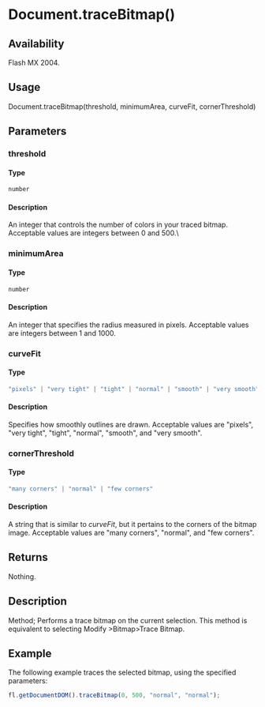 # Document.traceBitmap()

## Availability

Flash MX 2004.

## Usage

Document.traceBitmap(threshold, minimumArea, curveFit, cornerThreshold)

## Parameters

### **threshold**

#### Type

```typescript
number
```

#### Description

An integer that controls the number of colors in your traced bitmap. Acceptable values are integers between 0 and 500.\

### **minimumArea**

#### Type

```typescript
number
```

#### Description

An integer that specifies the radius measured in pixels. Acceptable values are integers between 1 and 1000.

### **curveFit**

#### Type

```typescript
"pixels" | "very tight" | "tight" | "normal" | "smooth" | "very smooth"
```

#### Description

Specifies how smoothly outlines are drawn. Acceptable values are "pixels", "very tight", "tight", "normal", "smooth", and "very smooth".

### **cornerThreshold**

#### Type

```typescript
"many corners" | "normal" | "few corners"
```

#### Description

A string that is similar to *curveFit*, but it pertains to the corners of the bitmap image. Acceptable values are "many corners", "normal", and "few corners".

## Returns

Nothing.

## Description

Method; Performs a trace bitmap on the current selection. This method is equivalent to selecting Modify >Bitmap>Trace Bitmap.

## Example

The following example traces the selected bitmap, using the specified parameters:

```javascript
fl.getDocumentDOM().traceBitmap(0, 500, "normal", "normal");
```
